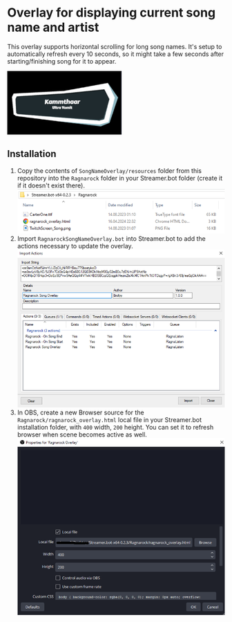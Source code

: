 # Overlay for displaying current song name and artist

This overlay supports horizontal scrolling for long song names. It's setup to automatically refresh every 10 seconds, so it might take a few seconds after starting/finishing song for it to appear.

![overlay](image.png)

## Installation

1. Copy the contents of `SongNameOverlay/resources` folder from this repository into the `Ragnarock` folder in your Streamer.bot folder (create it if it doesn't exist there).
    ![ragnarock folder](ragnarock_folder.png)
2. Import `RagnarockSongNameOverlay.bot` into Streamer.bot to add the actions necessary to update the overlay.
![alt text](import.png)
3. In OBS, create a new Browser source for the `Ragnarock/ragnarock_overlay.html` local file in your Streamer.bot installation folder, with `400` width, `200` height. You can set it to refresh browser when scene becomes active as well.
![obs source](obs.png)